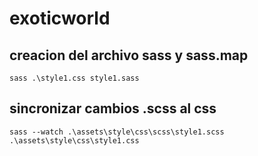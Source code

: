 # exoticworld

## creacion del archivo sass y sass.map
```sass .\style1.css style1.sass```

## sincronizar cambios .scss al css
```sass --watch .\assets\style\css\scss\style1.scss .\assets\style\css\style1.css```
